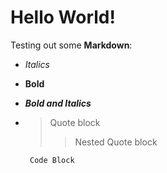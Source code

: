# Hello World!

Testing out some **Markdown**:
- *Italics*
- **Bold**
- ***Bold and Italics***
- > Quote block  
  >> Nested Quote block
  
       Code Block
